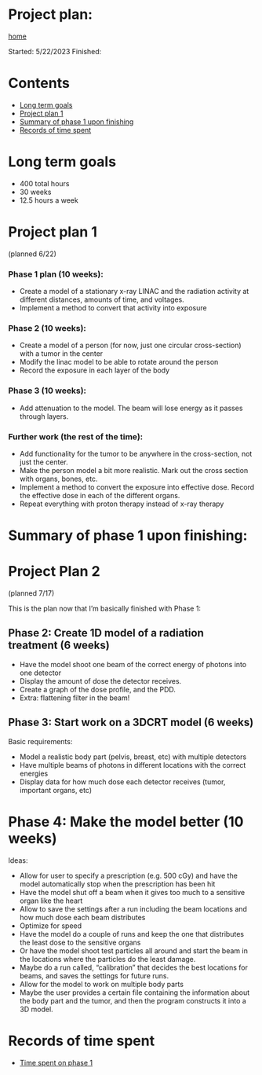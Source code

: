 # Project plan:

[home](README.md)

Started: 5/22/2023
Finished:

# Contents
- [Long term goals](#long-term-goals)
- [Project plan 1](#project-plan-1)
- [Summary of phase 1 upon finishing](#summary-of-phase-1-upon-finishing)
- [Records of time spent](#records-of-time-spent)

# Long term goals

- 400 total hours
- 30 weeks
- 12.5 hours a week

# Project plan 1
(planned 6/22)
### Phase 1 plan (10 weeks):
- Create a model of a stationary x-ray LINAC and the radiation activity at different distances, amounts of time, and voltages.
- Implement a method to convert that activity into exposure

### Phase 2 (10 weeks): 
- Create a model of a person (for now, just one circular cross-section) with a tumor in the center
- Modify the linac model to be able to rotate around the person 
- Record the exposure in each layer of the body

### Phase 3 (10 weeks):
- Add attenuation to the model. The beam will lose energy as it passes through layers.

### Further work (the rest of the time): 
- Add functionality for the tumor to be anywhere in the cross-section, not just the center.
- Make the person model a bit more realistic. Mark out the cross section with organs, bones, etc.
- Implement a method to convert the exposure into effective dose. Record the effective dose in each of the different organs.
- Repeat everything with proton therapy instead of x-ray therapy

# Summary of phase 1 upon finishing:

# Project Plan 2
(planned 7/17)

This is the plan now that I’m basically finished with Phase 1:

## Phase 2: Create 1D model of a radiation treatment (6 weeks)
- Have the model shoot one beam of the correct energy of photons into one detector
- Display the amount of dose the detector receives. 
- Create a graph of the dose profile, and the PDD. 
- Extra: flattening filter in the beam!

## Phase 3: Start work on a 3DCRT model (6 weeks)
Basic requirements:
- Model a realistic body part (pelvis, breast, etc) with multiple detectors
- Have multiple beams of photons in different locations with the correct energies
- Display data for how much dose each detector receives (tumor, important organs, etc)

# Phase 4: Make the model better (10 weeks)
Ideas:
- Allow for user to specify a prescription (e.g. 500 cGy) and have the model automatically stop when the prescription has been hit
- Have the model shut off a beam when it gives too much to a sensitive organ like the heart
- Allow to save the settings after a run including the beam locations and how much dose each beam distributes
- Optimize for speed
- Have the model do a couple of runs and keep the one that distributes the least dose to the sensitive organs
- Or have the model shoot test particles all around and start the beam in the locations where the particles do the least damage.
- Maybe do a run called, “calibration” that decides the best locations for beams, and saves the settings for future runs.
- Allow for the model to work on multiple body parts
- Maybe the user provides a certain file containing the information about the body part and the tumor, and then the program constructs it into a 3D model.  



# Records of time spent

- [Time spent on phase 1](timeSpentPhase1.md)

